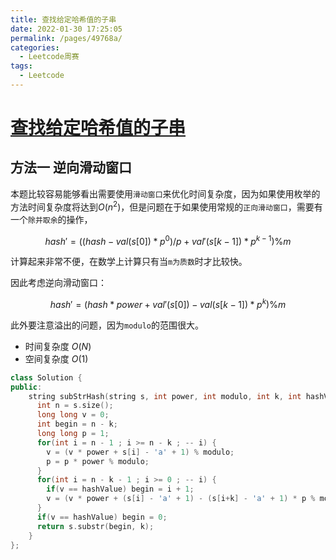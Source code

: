 ```yaml
---
title: 查找给定哈希值的子串
date: 2022-01-30 17:25:05
permalink: /pages/49768a/
categories:
  - Leetcode周赛
tags:
  - Leetcode
---
```


# [查找给定哈希值的子串](https://leetcode-cn.com/problems/find-substring-with-given-hash-value/)

## 方法一 逆向滑动窗口

本题比较容易能够看出需要使用`滑动窗口`来优化时间复杂度，因为如果使用枚举的方法时间复杂度将达到$O(n^2)$，但是问题在于如果使用常规的`正向滑动窗口`，需要有一个`除并取余`的操作，

$$hash' = ((hash - val(s[0]) * p^0) / p + val'(s[k-1]) * p^{k-1}) \% m$$

计算起来非常不便，在数学上计算只有当`m为质数`时才比较快。

因此考虑逆向滑动窗口：

$$hash' = (hash*power + val'(s[0]) - val(s[k-1])*p^k)\% m$$

此外要注意溢出的问题，因为`modulo`的范围很大。

- 时间复杂度 $O(N)$
- 空间复杂度 $O(1)$

```cpp
class Solution {
public:
    string subStrHash(string s, int power, int modulo, int k, int hashValue) {
      int n = s.size();
      long long v = 0;
      int begin = n - k;
      long long p = 1;
      for(int i = n - 1 ; i >= n - k ; -- i) {
        v = (v * power + s[i] - 'a' + 1) % modulo;
        p = p * power % modulo;
      }
      for(int i = n - k - 1 ; i >= 0 ; -- i) {
        if(v == hashValue) begin = i + 1;
        v = (v * power + (s[i] - 'a' + 1) - (s[i+k] - 'a' + 1) * p % modulo + modulo) % modulo;
      }
      if(v == hashValue) begin = 0;
      return s.substr(begin, k);
    }
};
```



